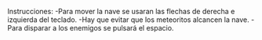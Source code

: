 Instrucciones:
  -Para mover la nave se usaran las flechas de derecha e izquierda del teclado.
  -Hay que evitar que los meteoritos alcancen la nave.
  -Para disparar a los enemigos se pulsará el espacio.
